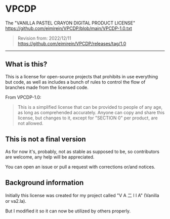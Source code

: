 # VPCDP
The "VANILLA PASTEL CRAYON DIGITAL PRODUCT LICENSE"
https://github.com/eimirein/VPCDP/blob/main/VPCDP-1.0.txt
> Revision from: 2022/12/11
https://github.com/eimirein/VPCDP/releases/tag/1.0
- - -
## What is this?
This is a license for open-source projects that prohibits in use everything but code,
as well as includes a bunch of rules to control the flow of branches made from the licensed code.

From VPCDP-1.0:
> This is a simplified license that can be provided to people of any age, as long as comprehended accurately.
Anyone can copy and share this license, but changes to it, except for "SECTION 0" per product, are not allowed.

## This is not a final version
As for now it's, probably, not as stable as supposed to be, so contributors are welcome,
any help will be appreciated.

You can open an issue or pull a request with corrections or/and notices.

## Background information
Initially this license was created for my project called "V A 二 l l A" (Vanilla or va2.la).

But I modified it so it can now be utilized by others properly.
